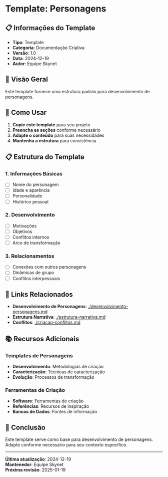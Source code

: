 # Template: Personagens

## 📋 **Informações do Template**
- **Tipo**: Template
- **Categoria**: Documentação Criativa
- **Versão**: 1.0
- **Data**: 2024-12-19
- **Autor**: Equipe Skynet

## 🎯 **Visão Geral**

Este template fornece uma estrutura padrão para desenvolvimento de personagens.

## 📝 **Como Usar**

1. **Copie este template** para seu projeto
2. **Preencha as seções** conforme necessário
3. **Adapte o conteúdo** para suas necessidades
4. **Mantenha a estrutura** para consistência

## 📋 **Estrutura do Template**

### **1. Informações Básicas**
- [ ] Nome do personagem
- [ ] Idade e aparência
- [ ] Personalidade
- [ ] Histórico pessoal

### **2. Desenvolvimento**
- [ ] Motivações
- [ ] Objetivos
- [ ] Conflitos internos
- [ ] Arco de transformação

### **3. Relacionamentos**
- [ ] Conexões com outros personagens
- [ ] Dinâmicas de grupo
- [ ] Conflitos interpessoais

## 🔗 **Links Relacionados**

- **Desenvolvimento de Personagens**: [./desenvolvimento-personagens.md](desenvolvimento-personagens.md)
- **Estrutura Narrativa**: [./estrutura-narrativa.md](estrutura-narrativa.md)
- **Conflitos**: [./criacao-conflitos.md](criacao-conflitos.md)

## 📚 **Recursos Adicionais**

### **Templates de Personagens**
- **Desenvolvimento**: Metodologias de criação
- **Caracterização**: Técnicas de caracterização
- **Evolução**: Processos de transformação

### **Ferramentas de Criação**
- **Software**: Ferramentas de criação
- **Referências**: Recursos de inspiração
- **Bancos de Dados**: Fontes de informação

## 🎯 **Conclusão**

Este template serve como base para desenvolvimento de personagens. Adapte conforme necessário para seu contexto específico.

---

**Última atualização**: 2024-12-19  
**Mantenedor**: Equipe Skynet  
**Próxima revisão**: 2025-01-19
